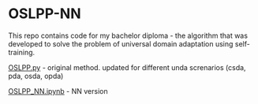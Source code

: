 # OSLPP-NN

This repo contains code for my bachelor diploma - the algorithm that was developed to solve the problem of universal domain adaptation using self-training. 

[OSLPP.py](modules/algorithms/base/OSLPP.py) - original method. updated for different unda screnarios (csda, pda, osda, opda)

[OSLPP_NN.ipynb](experiments/OSLPP_NN.ipynb) - NN version
